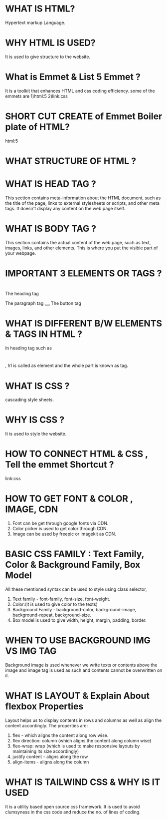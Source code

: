 # WHAT IS HTML?

Hypertext markup Language.

# WHY HTML IS USED?

It is used to give structure to the website.

# What is Emmet & List 5 Emmet ?

It is a toolkit that enhances HTML and css coding efficiency.
some of the emmets are
1)html:5
2)link:css 

# SHORT CUT CREATE of Emmet Boiler plate of HTML?

html:5

# WHAT STRUCTURE OF HTML ?
<!DOCTYPE HTML>
<html>
<head>

</head>
<body>

</body>
</html>

# WHAT IS HEAD TAG ?

This section contains meta-information about the HTML document, such as the title of the page, links to external stylesheets or scripts, and other meta tags. It doesn't display any content on the web page itself.

# WHAT IS BODY TAG ?

This section contains the actual content of the web page, such as text, images, links, and other elements. This is where you put the visible part of your webpage.

# IMPORTANT 3 ELEMENTS OR TAGS ?

<h1></h1> The heading tag
<p></p> The paragraph tag
<button></button> The button tag

# WHAT IS DIFFERENT B/W ELEMENTS & TAGS IN HTML ?

In heading tag such as <h1></h1>, h1 is called as element and the whole part is known as tag.

# WHAT IS CSS ?

cascading style sheets.

# WHY IS CSS ?

It is used to style the website.

# HOW TO CONNECT HTML & CSS , Tell the emmet Shortcut ?

link:css

# HOW TO GET FONT & COLOR , IMAGE, CDN

1) Font can be get through google fonts via CDN.
2) Color picker is used to get color through CDN.
3) Image can be used by freepic or imagekit as CDN.

# BASIC CSS FAMILY : Text Family, Color & Background Family, Box Model 

All these mentioned syntax can be used to style using class selector,
1) Text family - font-family, font-size, font-weight.
2) Color:(it is used to give color to the texts)
3) Background Family - background-color, background-image, background-repeat, background-size.
4) Box model is used to give width, height, margin, padding, border.

# WHEN TO USE BACKGROUND IMG VS IMG TAG

Background image is used whenever we write texts or contents above the image and image tag is used as such and contents cannot be overwritten on it.

# WHAT IS LAYOUT & Explain About flexbox Properties 

Layout helps us to display contents in rows and columns as well as align the content accordingly.
The properties are:
1) flex - which aligns the content along row wise.
2) flex direction: column (which aligns the content along column wise)
3) flex-wrap: wrap (which is used to make responsive layouts by maintaining its size accordingly)
4) justify content - aligns along the row
5) align-items - aligns along the column

# WHAT IS TAILWIND CSS & WHY IS IT USED

It is a utility based open source css framework. It is used to avoid clumsyness in the css code and reduce the no. of lines of coding.